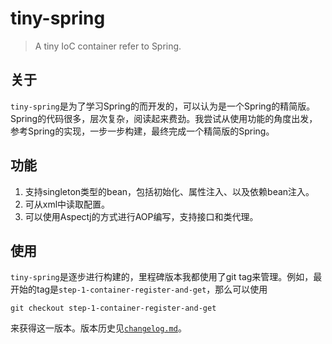 tiny-spring
=======

>A tiny IoC container refer to Spring.

## 关于

`tiny-spring`是为了学习Spring的而开发的，可以认为是一个Spring的精简版。Spring的代码很多，层次复杂，阅读起来费劲。我尝试从使用功能的角度出发，参考Spring的实现，一步一步构建，最终完成一个精简版的Spring。

## 功能

1. 支持singleton类型的bean，包括初始化、属性注入、以及依赖bean注入。
2. 可从xml中读取配置。
3. 可以使用Aspectj的方式进行AOP编写，支持接口和类代理。

## 使用

`tiny-spring`是逐步进行构建的，里程碑版本我都使用了git tag来管理。例如，最开始的tag是`step-1-container-register-and-get`，那么可以使用

	git checkout step-1-container-register-and-get
	
来获得这一版本。版本历史见[`changelog.md`](https://github.com/code4craft/tiny-spring/blob/master/changelog.md)。